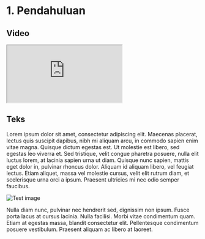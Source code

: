 # 1. Pendahuluan
  
## Video

<iframe src="https://www.youtube.com/embed/RBqWwm2eEq0"></iframe>

## Teks

Lorem ipsum dolor sit amet, consectetur adipiscing elit. Maecenas placerat, lectus quis suscipit dapibus, nibh mi aliquam arcu, in commodo sapien enim vitae magna. Quisque dictum egestas est. Ut molestie est libero, sed egestas leo viverra et. Sed tristique, velit congue pharetra posuere, nulla elit luctus lorem, at lacinia sapien urna ut diam. Quisque nunc sapien, mattis eget dolor in, pulvinar rhoncus dolor. Aliquam id aliquam libero, vel feugiat lectus. Etiam aliquet, massa vel molestie cursus, velit elit rutrum diam, et scelerisque urna orci a ipsum. Praesent ultricies mi nec odio semper faucibus. 

![Test image](https://upload.wikimedia.org/wikipedia/commons/2/29/Postgresql_elephant.svg)

Nulla diam nunc, pulvinar nec hendrerit sed, dignissim non ipsum. Fusce porta lacus at cursus lacinia. Nulla facilisi. Morbi vitae condimentum quam. Etiam at egestas massa, blandit consectetur elit. Pellentesque condimentum posuere vestibulum. Praesent aliquam ac libero at laoreet.

